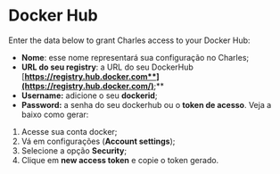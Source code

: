 # Docker Hub

Enter the data below to grant Charles access to your Docker Hub:

* **Nome**: esse nome representará sua configuração no Charles;
* **URL do seu registry**: a URL do seu DockerHub [**https://registry.hub.docker.com**](https://registry.hub.docker.com/)**;** 
* **Username:**  adicione o seu **dockerid**;
* **Password:** a senha do seu dockerhub ou o **token de acesso**. Veja a baixo como gerar: 

1. Acesse sua conta docker;
2. Vá em configurações \(**Account settings**\);
3. Selecione a opção **Security**;
4. Clique em **new access token**  e copie o token gerado. 




